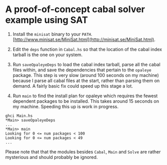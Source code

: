 # A proof-of-concept cabal solver example using SAT

1. Install the `minisat` binary to your `PATH`.
[http://www.minisat.se/MiniSat.html](http://minisat.se/MiniSat.html).

2. Edit the `deps` function in `Cabal.hs` so that the location of the
cabal index tarball is the one on your system.

3. Run `saveOpaleyeDeps` to load the cabal index tarball, parse all
the cabal files within, and save the dependencies that pertain to the
`opaleye` package.  This step is very slow (around 100 seconds on my
machine) because I parse all cabal files at the start, rather than
parsing them on demand.  A fairly basic fix could speed up this stage
a lot.

4. Run `main` to find the install plan for opaleye which requires the
fewest dependent packages to be installed.  This takes around 15
seconds on my machine.  Speeding this up is work in progress.

```
ghci Main.hs
*Main> saveOpaleyeDeps
...
*Main> main
Looking for 0 <= num packages < 100
Looking for 0 <= num packages < 49
...
```

Please note that that the modules besides `Cabal`, `Main` and `Solve`
are rather mysterious and should probably be ignored.
